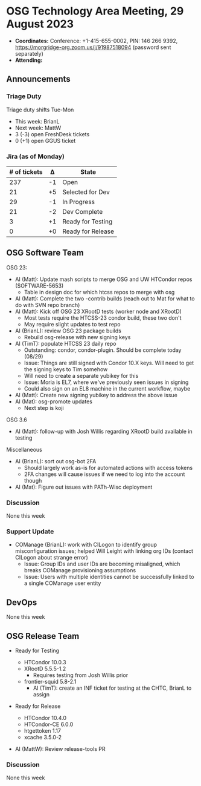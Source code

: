 # OSG Technology Area Meeting, 29 August 2023

-   **Coordinates:** Conference: +1-415-655-0002, PIN: 146 266 9392,
    <https://morgridge-org.zoom.us/j/91987518094> (password sent separately)
-   **Attending:** 

## Announcements

### Triage Duty

Triage duty shifts Tue-Mon

-   This week: BrianL
-   Next week: MattW
-   3 (-3) open FreshDesk tickets
-   0 (+1) open GGUS ticket

### Jira (as of Monday)

| # of tickets | &Delta; | State             |
|--------------|---------|-------------------|
| 237          | -1      | Open              |
| 21           | +5      | Selected for Dev  |
| 29           | -1      | In Progress       |
| 21           | -2      | Dev Complete      |
| 3            | +1      | Ready for Testing |
| 0            | +0      | Ready for Release |

## OSG Software Team

OSG 23:

-   AI (Matt): Update mash scripts to merge OSG and UW HTCondor repos (SOFTWARE-5653)
    - Table in design doc for which htcss repos to merge with osg
-   AI (Matt): Complete the two -contrib builds (reach out to Mat for what to do with SVN repo branch) 
-   AI (Matt): Kick off OSG 23 XRootD tests (worker node and XRootD)
    - Most tests require the HTCSS-23 condor build, these two don't
    - May require slight updates to test repo
-   AI (BrianL): review OSG 23 package builds
    - Rebuild osg-release with new signing keys
-   AI (TimT): populate HTCSS 23 daily repo
    - Outstanding: condor, condor-plugin. Should be complete today (08/29)
    - Issue: Things are still signed with Condor 10.X keys. Will need to get the signing keys to Tim somehow
    - Will need to create a separate yubikey for this
    - Issue: Moria is EL7, where we've previously seen issues in signing
    - Could also sign on an EL8 machine in the current workflow, maybe
-   AI (Matt): Create new signing yubikey to address the above issue
-   AI (Mat): osg-promote updates
    - Next step is koji

OSG 3.6

-   AI (Matt): follow-up with Josh Willis regarding XRootD build available in testing

Miscellaneous

-   AI (BrianL): sort out osg-bot 2FA
    - Should largely work as-is for automated actions with access tokens
    - 2FA changes will cause issues if we need to log into the account though
-   AI (Mat): Figure out issues with PATh-Wisc deployment

### Discussion

None this week

### Support Update

-   COManage (BrianL): work with CILogon to identify group misconfiguration issues;
    helped Will Leight with linking org IDs (contact CILogon about strange error)
    - Issue: Group IDs and user IDs are becoming misaligned, which breaks COManage provisioning assumptions
    - Issue: Users with multiple identities cannot be successfully linked to a single COManage user entity

## DevOps

None this week

## OSG Release Team

-   Ready for Testing
    -   HTCondor 10.0.3
    -   XRootD 5.5.5-1.2
        - Requires testing from Josh Willis prior
    -   frontier-squid 5.8-2.1
        -   AI (TimT): create an INF ticket for testing at the CHTC, BrianL to assign
-   Ready for Release
    -   HTCondor 10.4.0
    -   HTCondor-CE 6.0.0
    -   htgettoken 1.17
    -   xcache 3.5.0-2
 
- AI (MattW): Review release-tools PR

### Discussion

None this week

